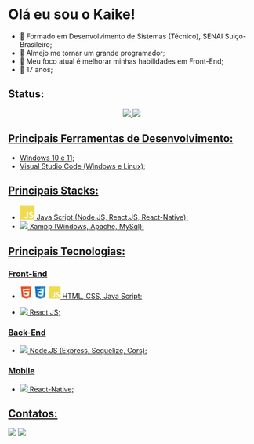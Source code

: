 # Olá eu sou o Kaike!

- 🔭 Formado em Desenvolvimento de Sistemas (Técnico), SENAI Suiço-Brasileiro; 
- 🌱 Almejo me tornar um grande programador;
- 🌆 Meu foco atual é melhorar minhas habilidades em Front-End;
- 🤔 17 anos;

## Status:

<div align="center">
  <a href="https://github.com/KaikeCarmona">
  <img height="180em" src="https://github-readme-stats.vercel.app/api?username=KaikeCarmona&show_icons=true&theme=dark&include_all_commits=true&count_private=false"/>
  <img height="180em" src="https://github-readme-stats.vercel.app/api/top-langs/?username=KaikeCarmona&layout=compact&langs_count=7&theme=dark"/>
</div>

## Principais Ferramentas de Desenvolvimento: 

- Windows 10 e 11; 
- Visual Studio Code (Windows e Linux);

## Principais Stacks:

- <img src="https://raw.githubusercontent.com/devicons/devicon/master/icons/javascript/javascript-plain.svg" width="30" /> Java Script (Node.JS, React.JS, React-Native);
- <img src="https://cdn.jsdelivr.net/gh/devicons/devicon/icons/apache/apache-original.svg" width="30"/> Xampp (Windows, Apache, MySql);

## Principais Tecnologias:

### Front-End


-   <div style="display:inline-block">
    <img width="25" src="https://raw.githubusercontent.com/devicons/devicon/master/icons/html5/html5-original.svg"/>
    <img width="25" src="https://raw.githubusercontent.com/devicons/devicon/master/icons/css3/css3-original.svg"/>
    <img width="25" src="https://raw.githubusercontent.com/devicons/devicon/master/icons/javascript/javascript-plain.svg"/>
    </div> HTML, CSS, Java Script;

- <img width="25" src='https://cdn.jsdelivr.net/gh/devicons/devicon/icons/react/react-original-wordmark.svg'/> React.JS;


### Back-End

- <img width="25" src="https://cdn.jsdelivr.net/gh/devicons/devicon/icons/nodejs/nodejs-original.svg"/>
    Node.JS (Express, Sequelize, Cors);

 
### Mobile
- <img width="25" src="https://cdn.jsdelivr.net/gh/devicons/devicon/icons/react/react-original-wordmark.svg"> React-Native;



## Contatos: 

<div> 
  <a href = "mailto:kkaike371@gmail.com"><img src="https://img.shields.io/badge/-Gmail-%23333?style=for-the-badge&logo=gmail&logoColor=white" target="_blank"></a>
  <a href="https://www.linkedin.com/in/kaike-carmona-76a05b23a/" target="_blank"><img src="https://img.shields.io/badge/-LinkedIn-%230077B5?style=for-the-badge&logo=linkedin&logoColor=white" target="_blank"></a>   
</div>
